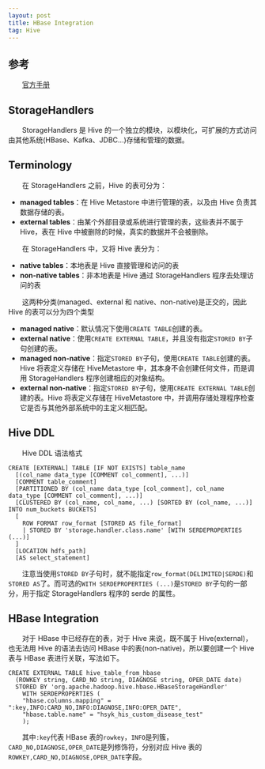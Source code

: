 ```yaml
---
layout: post
title: HBase Integration
tag: Hive
---
```

## 参考
　　[官方手册](https://cwiki.apache.org/confluence/display/Hive/HBaseIntegration)
## StorageHandlers
　　StorageHandlers 是 Hive 的一个独立的模块，以模块化，可扩展的方式访问由其他系统(HBase、Kafka、JDBC...)存储和管理的数据。
## Terminology
　　在 StorageHandlers 之前，Hive 的表可分为：
* **managed tables**：在 Hive Metastore 中进行管理的表，以及由 Hive 负责其数据存储的表。
* **external tables**：由某个外部目录或系统进行管理的表，这些表并不属于 Hive，表在 Hive 中被删除的时候，真实的数据并不会被删除。

　　在 StorageHandlers 中，又将 Hive 表分为：
* **native tables**：本地表是 Hive 直接管理和访问的表
* **non-native tables**：非本地表是 Hive 通过 StorageHandlers 程序去处理访问的表

　　这两种分类(managed、external 和 native、non-native)是正交的，因此 Hive 的表可以分为四个类型

* **managed native**：默认情况下使用`CREATE TABLE`创建的表。
* **external native**：使用`CREATE EXTERNAL TABLE`，并且没有指定`STORED BY`子句创建的表。
* **managed non-native**：指定`STORED BY`子句，使用`CREATE TABLE`创建的表。Hive 将表定义存储在 HiveMetastore 中，其本身不会创建任何文件，而是调用 StorageHandlers 程序创建相应的对象结构。
* **external non-native**：指定`STORED BY`子句，使用`CREATE EXTERNAL TABLE`创建的表。Hive 将表定义存储在 HiveMetastore 中，并调用存储处理程序检查它是否与其他外部系统中的主定义相匹配。

## Hive DDL
　　Hive DDL 语法格式

```
CREATE [EXTERNAL] TABLE [IF NOT EXISTS] table_name
  [(col_name data_type [COMMENT col_comment], ...)]
  [COMMENT table_comment]
  [PARTITIONED BY (col_name data_type [col_comment], col_name data_type [COMMENT col_comment], ...)]
  [CLUSTERED BY (col_name, col_name, ...) [SORTED BY (col_name, ...)] INTO num_buckets BUCKETS]
  [
    ROW FORMAT row_format [STORED AS file_format] 
    | STORED BY 'storage.handler.class.name' [WITH SERDEPROPERTIES (...)]
  ]
  [LOCATION hdfs_path]
  [AS select_statement]
```

　　注意当使用`STORED BY`子句时，就不能指定`row_format(DELIMITED|SERDE)`和`STORED AS`了。而可选的`WITH SERDEPROPERTIES (...)`是`STORED BY`子句的一部分，用于指定 StorageHandlers 程序的 serde 的属性。

## HBase Integration
　　对于 HBase 中已经存在的表，对于 Hive 来说，既不属于 Hive(external)，也无法用 Hive 的语法去访问 HBase 中的表(non-native)，所以要创建一个 Hive 表与 HBase 表进行关联，写法如下。
```
CREATE EXTERNAL TABLE hive_table_from_hbase
  (ROWKEY string, CARD_NO string, DIAGNOSE string, OPER_DATE date)
  STORED BY 'org.apache.hadoop.hive.hbase.HBaseStorageHandler'
    WITH SERDEPROPERTIES (
    "hbase.columns.mapping" = ":key,INFO:CARD_NO,INFO:DIAGNOSE,INFO:OPER_DATE",
    "hbase.table.name" = "hsyk_his_custom_disease_test"
    );
```

　　其中`:key`代表 HBase 表的`rowkey`，`INFO`是列簇，`CARD_NO,DIAGNOSE,OPER_DATE`是列修饰符，分别对应 Hive 表的`ROWKEY,CARD_NO,DIAGNOSE,OPER_DATE`字段。
